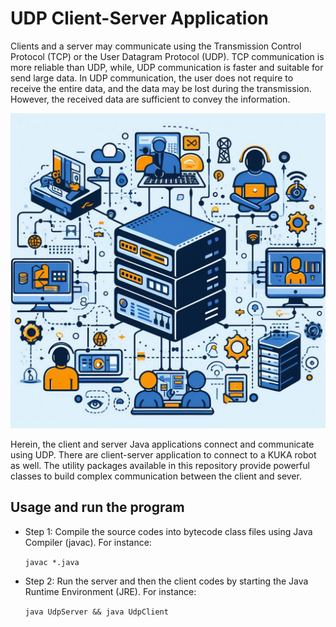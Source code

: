 # UDP Client-Server Application
Clients and a server may communicate using the Transmission Control Protocol (TCP) or the User Datagram Protocol (UDP). TCP communication is more reliable than UDP, while, UDP communication is faster and suitable for send large data. In UDP communication, the user does not require to receive the entire data, and the data may be lost during the transmission. However, the received data are sufficient to convey the information. 

![alt-text](https://github.com/nimamasoumi/UDP_Client_Server/blob/main/udp.jpeg?raw=true)

Herein, the client and server Java applications connect and communicate using UDP. 
There are client-server application to connect to a KUKA robot as well. 
The utility packages available in this repository provide powerful classes to build complex communication between the client and sever.
## Usage and run the program ##

- Step 1:
  Compile the source codes into bytecode class files using Java Compiler (javac). For instance:
  
  `javac *.java`
  
  
- Step 2:
  Run the server and then the client codes by starting the Java Runtime Environment (JRE). For instance:
  
  `java UdpServer && java UdpClient`